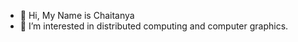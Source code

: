 - 👋 Hi, My Name is Chaitanya
- 👀 I’m interested in distributed computing and computer graphics.

<!---
ChaitanyaKN/ChaitanyaKN is a ✨ special ✨ repository because its `README.md` (this file) appears on your GitHub profile.
You can click the Preview link to take a look at your changes.
--->
